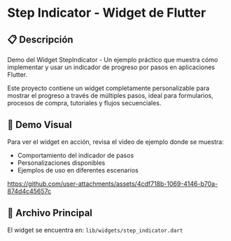 # Step Indicator - Widget de Flutter

## 📋 Descripción
Demo del Widget StepIndicator - Un ejemplo práctico que muestra cómo implementar y usar un indicador de progreso por pasos en aplicaciones Flutter.

Este proyecto contiene un widget completamente personalizable para mostrar el progreso a través de múltiples pasos, ideal para formularios, procesos de compra, tutoriales y flujos secuenciales.

## 🎥 Demo Visual
Para ver el widget en acción, revisa el video de ejemplo donde se muestra:
- Comportamiento del indicador de pasos
- Personalizaciones disponibles  
- Ejemplos de uso en diferentes escenarios

https://github.com/user-attachments/assets/4cdf718b-1069-4146-b70a-874d4c45657c

## 📁 Archivo Principal
El widget se encuentra en: `lib/widgets/step_indicator.dart`
